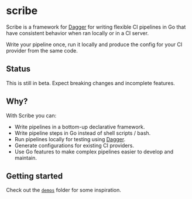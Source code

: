 # scribe

Scribe is a framework for [Dagger](https://github.com/dagger/dagger) for writing flexible CI pipelines in Go that have consistent behavior when ran locally or in a CI server.

Write your pipeline once, run it locally and produce the config for your CI provider from the same code.

## Status

This is still in beta. Expect breaking changes and incomplete features.

## Why?

With Scribe you can:

- Write pipelines in a bottom-up declarative framework.
- Write pipeline steps in Go instead of shell scripts / bash.
- Run pipelines locally for testing using [Dagger](https://github.com/dagger/dagger).
- Generate configurations for existing CI providers.
- Use Go features to make complex pipelines easier to develop and maintain.

## Getting started

Check out the [`demos`](/demos) folder for some inspiration.

